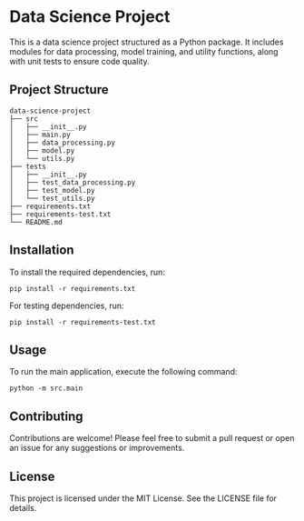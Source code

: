 # Data Science Project

This is a data science project structured as a Python package. It includes modules for data processing, model training, and utility functions, along with unit tests to ensure code quality.

## Project Structure

```
data-science-project
├── src
│   ├── __init__.py
│   ├── main.py
│   ├── data_processing.py
│   ├── model.py
│   └── utils.py
├── tests
│   ├── __init__.py
│   ├── test_data_processing.py
│   ├── test_model.py
│   └── test_utils.py
├── requirements.txt
├── requirements-test.txt
└── README.md
```

## Installation

To install the required dependencies, run:

```
pip install -r requirements.txt
```

For testing dependencies, run:

```
pip install -r requirements-test.txt
```

## Usage

To run the main application, execute the following command:

```
python -m src.main
```

## Contributing

Contributions are welcome! Please feel free to submit a pull request or open an issue for any suggestions or improvements.

## License

This project is licensed under the MIT License. See the LICENSE file for details.